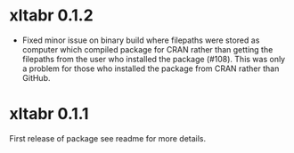 # xltabr 0.1.2
- Fixed minor issue on binary build where filepaths were stored as computer which compiled package for CRAN rather than getting the filepaths from the user who installed the package (#108). This was only a problem for those who installed the package from CRAN rather than GitHub.

# xltabr 0.1.1
First release of package see readme for more details.